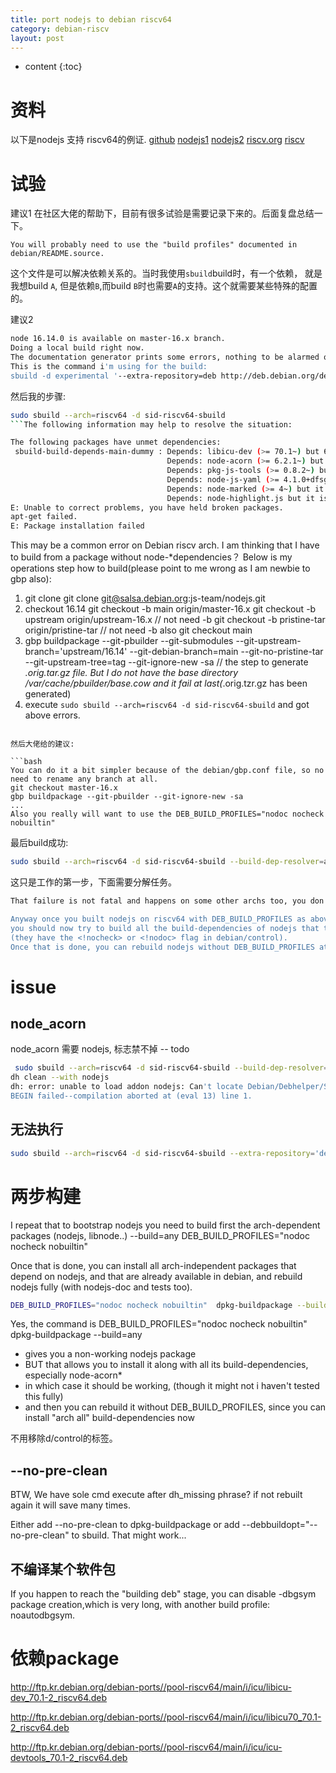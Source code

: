 ```yaml
---
title: port nodejs to debian riscv64
category: debian-riscv
layout: post
---
```

* content
{:toc}

# 资料
以下是nodejs 支持 riscv64的例证.
[github](https://github.com/luyahan/nodejs-riscv64) [nodejs1](https://github.com/nodejs/node/issues/42005) [nodejs2](https://github.com/nodejs/build/issues/2876) [riscv.org](https://lists.riscv.org/g/tech-toolchain-runtime/message/217) [riscv](https://riscv.org/blog/2020/08/unlocking-javascript-v8-riscv-open-sourced/)

# 试验
建议1
在社区大佬的帮助下，目前有很多试验是需要记录下来的。后面复盘总结一下。

    You will probably need to use the "build profiles" documented in debian/README.source.

这个文件是可以解决依赖关系的。当时我使用`sbuild`build时，有一个依赖，  就是我想build `A`, 但是依赖`B`,而build `B`时也需要`A`的支持。这个就需要某些特殊的配置的。

建议2
```bash
node 16.14.0 is available on master-16.x branch.
Doing a local build right now.
The documentation generator prints some errors, nothing to be alarmed of.
This is the command i'm using for the build:
sbuild -d experimental '--extra-repository=deb http://deb.debian.org/debian experimental main' --build-dep-resolver=aspcud
```

然后我的步骤:
```bash
sudo sbuild --arch=riscv64 -d sid-riscv64-sbuild
```The following information may help to resolve the situation:

The following packages have unmet dependencies:
 sbuild-build-depends-main-dummy : Depends: libicu-dev (>= 70.1~) but 67.1-7 is to be installed
                                   Depends: node-acorn (>= 6.2.1~) but it is not going to be installed
                                   Depends: pkg-js-tools (>= 0.8.2~) but it is not going to be installed
                                   Depends: node-js-yaml (>= 4.1.0+dfsg+~4.0.5-6) but it is not going to be installed
                                   Depends: node-marked (>= 4~) but it is not going to be installed
                                   Depends: node-highlight.js but it is not going to be installed
E: Unable to correct problems, you have held broken packages.
apt-get failed.
E: Package installation failed
``` 
This may be a common error on Debian riscv arch. I am thinking that I have to build from a package without node-*dependencies？
Below is my operations step how to build(please point to me wrong as I am newbie to gbp also):
1. git clone
     git clone git@salsa.debian.org:js-team/nodejs.git
2. checkout 16.14
     git checkout -b main origin/master-16.x
      git checkout -b upstream origin/upstream-16.x // not need -b
     git checkout -b pristine-tar origin/pristine-tar // not need -b also
      git checkout main
3. gbp buildpackage --git-pbuilder --git-submodules --git-upstream-branch='upstream/16.14' --git-debian-branch=main --git-no-pristine-tar --git-upstream-tree=tag --git-ignore-new -sa // the step to generate *.orig.tar.gz file. But I do not have the base directory /var/cache/pbuilder/base.cow and it fail at last(*.orig.tzr.gz has been generated)
4. execute ` sudo sbuild --arch=riscv64 -d sid-riscv64-sbuild ` and got above errors.
```

然后大佬给的建议:

```bash
You can do it a bit simpler because of the debian/gbp.conf file, so no need to rename any branch at all.
git checkout master-16.x
gbp buildpackage --git-pbuilder --git-ignore-new -sa
...
Also you really will want to use the DEB_BUILD_PROFILES="nodoc nocheck nobuiltin"
```

最后build成功:

```bash
sudo sbuild --arch=riscv64 -d sid-riscv64-sbuild --build-dep-resolver=aspcud
```

这只是工作的第一步，下面需要分解任务。

```bash
That failure is not fatal and happens on some other archs too, you don't really need to fix it.

Anyway once you built nodejs on riscv64 with DEB_BUILD_PROFILES as above,
you should now try to build all the build-dependencies of nodejs that themselves depend on nodejs
(they have the <!nocheck> or <!nodoc> flag in debian/control).
Once that is done, you can rebuild nodejs without DEB_BUILD_PROFILES at all, and upload it to experimental.
```


# issue


## node_acorn
node_acorn 需要 nodejs, 标志禁不掉 -- todo

```bash
 sudo sbuild --arch=riscv64 -d sid-riscv64-sbuild --build-dep-resolver=aspcud
dh clean --with nodejs
dh: error: unable to load addon nodejs: Can't locate Debian/Debhelper/Sequence/nodejs.pm in @INC (you may need to install the Debian::Debhelper::Sequence::nodejs module) (@INC contains: /etc/perl /usr/local/lib/x86_64-linux-gnu/perl/5.34.0 /usr/local/share/perl/5.34.0 /usr/lib/x86_64-linux-gnu/perl5/5.34 /usr/share/perl5 /usr/lib/x86_64-linux-gnu/perl-base /usr/lib/x86_64-linux-gnu/perl/5.34 /usr/share/perl/5.34 /usr/local/lib/site_perl) at (eval 13) line 1.
BEGIN failed--compilation aborted at (eval 13) line 1.
```

## 无法执行

```bash
sudo sbuild --arch=riscv64 -d sid-riscv64-sbuild --extra-repository='deb http://deb.debian.org/debian experimental main' --build-dep-resolver=aspcud --extra-package=/home/vimer/no_del_debs/nodejs_16.14.0~dfsg-1_riscv64.deb
```

# 两步构建


I repeat that to bootstrap nodejs you need to build first the
arch-dependent packages (nodejs, libnode..)
--build=any
DEB_BUILD_PROFILES="nodoc nocheck nobuiltin"

Once that is done, you can install all arch-independent packages that
depend on nodejs,
and that are already available in debian, and rebuild nodejs fully (with
nodejs-doc and tests too).

```bash
DEB_BUILD_PROFILES="nodoc nocheck nobuiltin"  dpkg-buildpackage --build=any
```

Yes, the command is
DEB_BUILD_PROFILES="nodoc nocheck nobuiltin"  dpkg-buildpackage --build=any

- gives you a non-working nodejs package
- BUT that allows you to install it along with all its build-dependencies,
especially node-acorn*
- in which case it should be working, (though it might not i haven't tested
this fully)
- and then you can rebuild it without DEB_BUILD_PROFILES, since you can
install "arch all" build-dependencies now

不用移除d/control的标签。

## --no-pre-clean
 BTW, We have sole cmd execute after dh_missing phrase? if not rebuilt again it will save many times.

Either add --no-pre-clean to dpkg-buildpackage or add
--debbuildopt="--no-pre-clean" to sbuild.
That might work...

## 不编译某个软件包
If you happen to reach the "building deb" stage, you can disable -dbgsym
package creation,which is very long, with another build profile: noautodbgsym.

# 依赖package
http://ftp.kr.debian.org/debian-ports//pool-riscv64/main/i/icu/libicu-dev_70.1-2_riscv64.deb

http://ftp.kr.debian.org/debian-ports//pool-riscv64/main/i/icu/libicu70_70.1-2_riscv64.deb

http://ftp.kr.debian.org/debian-ports//pool-riscv64/main/i/icu/icu-devtools_70.1-2_riscv64.deb
